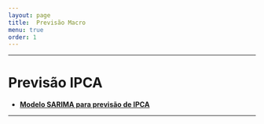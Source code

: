 ```yaml
---
layout: page
title:  Previsão Macro
menu: true
order: 1
---
```

-----------------------------------------------------------------------------------------------------------------------------
# Previsão IPCA
 
- **[Modelo SARIMA para previsão de IPCA](https://econoquant.github.io/2017/07/06/modelo-sarima-para-previs%C3%A3o-de-ipca/)**
------------------------------------------------------------------------------------------------------------------------------
